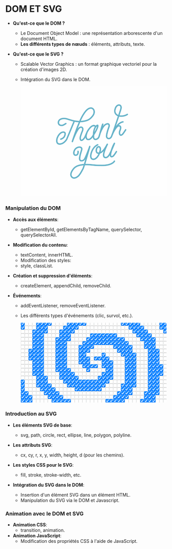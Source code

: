 # DOM ET SVG

- **Qu'est-ce que le DOM ?**
  - Le Document Object Model : une représentation arborescente d'un document HTML.
  - **Les différents types de nœuds** : éléments, attributs, texte.
- **Qu'est-ce que le SVG ?**

  - Scalable Vector Graphics : un format graphique vectoriel pour la création d'images 2D.
  - Intégration du SVG dans le DOM.

    ![](assets/20240915_183655_SVG.gif)

### Manipulation du DOM

- **Accès aux éléments**:

  - getElementById, getElementsByTagName, querySelector, querySelectorAll.

- **Modification du contenu**:

  - textContent, innerHTML.
  - Modification des styles:
  - style, classList.

- **Création et suppression d'éléments**:

  - createElement, appendChild, removeChild.

- **Événements**:

  - addEventListener, removeEventListener.
  - Les différents types d'événements (clic, survol, etc.).

    ![](assets/20240915_183529_dom2.gif)

### Introduction au SVG

- **Les éléments SVG de base**:

  - svg, path, circle, rect, ellipse, line, polygon, polyline.

- **Les attributs SVG**:

  - cx, cy, r, x, y, width, height, d (pour les chemins).

- **Les styles CSS pour le SVG**:

  - fill, stroke, stroke-width, etc.

- **Intégration du SVG dans le DOM**:

  - Insertion d'un élément SVG dans un élément HTML.
  - Manipulation du SVG via le DOM et Javascript.

### Animation avec le DOM et SVG

- **Animation CSS**:
  - transition, animation.
- **Animation JavaScript**:
  - Modification des propriétés CSS à l'aide de JavaScript.
